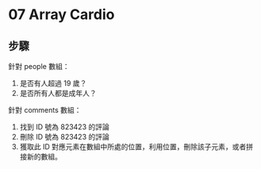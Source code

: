 # 07 Array Cardio

## 步驟

針對 people 數組：

1. 是否有人超過 19 歲？
2. 是否所有人都是成年人？

針對 comments 數組：

1. 找到 ID 號為 823423 的評論
2. 刪除 ID 號為 823423 的評論
3. 獲取此 ID 對應元素在數組中所處的位置，利用位置，刪除該子元素，或者拼接新的數組。

